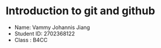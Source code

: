 # Introduction to git and github

- Name: Vammy Johannis Jiang
- Student ID: 2702368122
- Class : B4CC
